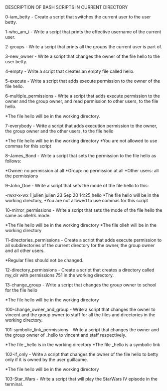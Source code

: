 DESCRIPTION OF BASH SCRIPTS IN CURRENT DIRECTORY

0-iam_betty - Create a script that switches the current user to the user betty.

1-who_am_i - Write a script that prints the effective username of the current user.

2-groups - Write a script that prints all the groups the current user is part of.

3-new_owner - Write a script that changes the owner of the file hello to the user betty.

4-empty - Write a script that creates an empty file called hello.

5-execute - Write a script that adds execute permission to the owner of the file hello.

6-multiple_permissions - Write a script that adds execute permission to the owner and the group owner, and read permission to other users, to the file hello.

*The file hello will be in the working directory.

7-everybody - Write a script that adds execution permission to the owner, the group owner and the other users, to the file hello

*The file hello will be in the working directory
*You are not allowed to use commas for this script

8-James_Bond - Write a script that sets the permission to the file hello as follows:

*Owner: no permission at all
*Group: no permission at all
*Other users: all the permissions

9-John_Doe - Write a script that sets the mode of the file hello to this:

-rwxr-x-wx 1 julien julien 23 Sep 20 14:25 hello
*The file hello will be in the working directory,
*You are not allowed to use commas for this script

10-mirror_permissions - Write a script that sets the mode of the file hello the same as olleh’s mode.

*The file hello will be in the working directory
*The file olleh will be in the working directory

11-directories_permissions - Create a script that adds execute permission to all subdirectories of the current directory for the owner, the group owner and all other users.

*Regular files should not be changed.

12-directory_permissions - Create a script that creates a directory called my_dir with permissions 751 in the working directory.

13-change_group - Write a script that changes the group owner to school for the file hello

*The file hello will be in the working directory

100-change_owner_and_group - Write a script that changes the owner to vincent and the group owner to staff for all the files and directories in the working directory.

101-symbolic_link_permissions - Write a script that changes the owner and the group owner of _hello to vincent and staff respectively.

*The file _hello is in the working directory
*The file _hello is a symbolic link

102-if_only - Write a script that changes the owner of the file hello to betty only if it is owned by the user guillaume.

*The file hello will be in the working directory

103-Star_Wars - Write a script that will play the StarWars IV episode in the terminal.